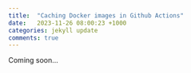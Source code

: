 ```yaml
---
title:  "Caching Docker images in Github Actions"
date:   2023-11-26 08:00:23 +1000
categories: jekyll update
comments: true
---
```


Coming soon...

<!---
- Introduction
    - Github actions
    - Building docker images
    - "Docker has a nice feature where it will cache your progress when building..."
    - Won't it be nice if you could do that in Github Actions, too?
- Caching images with buildx
    - What is buildx? 
    - How it works
- How to use
    - Building the image
    - .github actions language
    - Example repo
- Conclusion
-->
